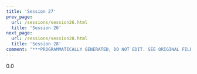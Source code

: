```yaml
---
title: 'Session 27'
prev_page:
  url: /sessions/session26.html
  title: 'Session 26'
next_page:
  url: /sessions/session28.html
  title: 'Session 28'
comment: "***PROGRAMMATICALLY GENERATED, DO NOT EDIT. SEE ORIGINAL FILES IN /content***"
---
```

0.0

